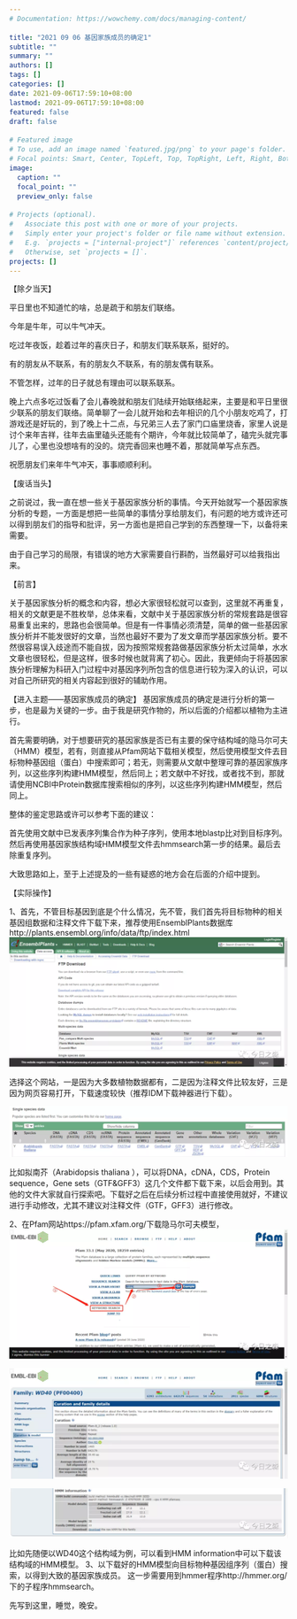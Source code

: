 ```yaml
---
# Documentation: https://wowchemy.com/docs/managing-content/

title: "2021 09 06 基因家族成员的确定1"
subtitle: ""
summary: ""
authors: []
tags: []
categories: []
date: 2021-09-06T17:59:10+08:00
lastmod: 2021-09-06T17:59:10+08:00
featured: false
draft: false

# Featured image
# To use, add an image named `featured.jpg/png` to your page's folder.
# Focal points: Smart, Center, TopLeft, Top, TopRight, Left, Right, BottomLeft, Bottom, BottomRight.
image:
  caption: ""
  focal_point: ""
  preview_only: false

# Projects (optional).
#   Associate this post with one or more of your projects.
#   Simply enter your project's folder or file name without extension.
#   E.g. `projects = ["internal-project"]` references `content/project/deep-learning/index.md`.
#   Otherwise, set `projects = []`.
projects: []
---
```

【除夕当天】

平日里也不知道忙的啥，总是疏于和朋友们联络。

今年是牛年，可以牛气冲天。



吃过年夜饭，趁着过年的喜庆日子，和朋友们联系联系，挺好的。

有的朋友从不联系，有的朋友久不联系，有的朋友偶有联系。

不管怎样，过年的日子就总有理由可以联系联系。



晚上六点多吃过饭看了会儿春晚就和朋友们陆续开始联络起来，主要是和平日里很少联系的朋友们联络。简单聊了一会儿就开始和去年相识的几个小朋友吃鸡了，打游戏还是好玩的，到了晚上十二点，与兄弟三人去了家门口庙里烧香，家里人说是讨个来年吉祥，往年去庙里磕头还能有个期许，今年就比较简单了，磕完头就完事儿了，心里也没想啥有的没的。烧完香回来也睡不着，那就简单写点东西。



祝愿朋友们来年牛气冲天，事事顺顺利利。





【废话当头】

之前说过，我一直在想一些关于基因家族分析的事情。今天开始就写一个基因家族分析的专题，一方面是想把一些简单的事情分享给朋友们，有问题的地方或许还可以得到朋友们的指导和批评，另一方面也是把自己学到的东西整理一下，以备将来需要。



由于自己学习的局限，有错误的地方大家需要自行斟酌，当然最好可以给我指出来。



【前言】



关于基因家族分析的概念和内容，想必大家很轻松就可以查到，这里就不再重复，相关的文献更是不胜枚举，总体来看，文献中关于基因家族分析的常规套路是很容易重复出来的，思路也会很简单。但是有一件事情必须清楚，简单的做一些基因家族分析并不能发很好的文章，当然也最好不要为了发文章而学基因家族分析。要不然很容易误入歧途而不能自拔，因为按照常规套路做基因家族分析太过简单，水水文章也很轻松，但是这样，很多时候也就背离了初心。因此，我更倾向于将基因家族分析理解为科研入门过程中对基因序列所包含的信息进行较为深入的认识，可以对自己所研究的相关内容起到很好的辅助作用。

【进入主题——基因家族成员的确定】
基因家族成员的确定是进行分析的第一步，也是最为关键的一步。由于我是研究作物的，所以后面的介绍都以植物为主进行。


首先需要明确，对于想要研究的基因家族是否已有主要的保守结构域的隐马尔可夫（HMM）模型，若有，则直接从Pfam网站下载相关模型，然后使用模型文件去目标物种基因组（蛋白）中搜索即可；若无，则需要从文献中整理可靠的基因家族序列，以这些序列构建HMM模型，然后同上；若文献中不好找，或者找不到，那就请使用NCBI中Protein数据库搜索相似的序列，以这些序列构建HMM模型，然后同上。

整体的鉴定思路或许可以参考下面的建议：

首先使用文献中已发表序列集合作为种子序列，使用本地blastp比对到目标序列。然后再使用基因家族结构域HMM模型文件去hmmsearch第一步的结果。最后去除重复序列。



大致思路如上，至于上述提及的一些有疑惑的地方会在后面的介绍中提到。



【实际操作】

1、首先，不管目标基因到底是个什么情况，先不管，我们首先将目标物种的相关基因组数据和注释文件下载下来，推荐使用EnsemblPlants数据库http://plants.ensembl.org/info/data/ftp/index.html
![](p1.png)

选择这个网站，一是因为大多数植物数据都有，二是因为注释文件比较友好，三是因为网页容易打开，下载速度较快（推荐IDM下载神器进行下载）。

![](p2.png)

比如拟南芥（Arabidopsis thaliana ），可以将DNA，cDNA，CDS，Protein sequence，Gene sets（GTF&GFF3）这几个文件都下载下来，以后会用到。其他的文件大家就自行探索吧。下载好之后在后续分析过程中直接使用就好，不建议进行手动修改，尤其不建议对注释文件（GTF，GFF3）进行修改。

2、在Pfam网站https://pfam.xfam.org/下载隐马尔可夫模型，
![](p3.png)

![](p4.png)

![](p5.png)

比如先随便以WD40这个结构域为例，可以看到HMM information中可以下载该结构域的HMM模型。
3、以下载好的HMM模型向目标物种基因组序列（蛋白）搜索，以得到大致的基因家族成员。
这一步需要用到hmmer程序http://hmmer.org/下的子程序hmmsearch。



先写到这里，睡觉，晚安。